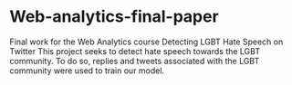 # Web-analytics-final-paper
Final work for the Web Analytics course
Detecting LGBT Hate Speech on Twitter
This project seeks to detect hate speech towards the LGBT community. To do so, replies and tweets associated with the LGBT community were used to train our model.  
